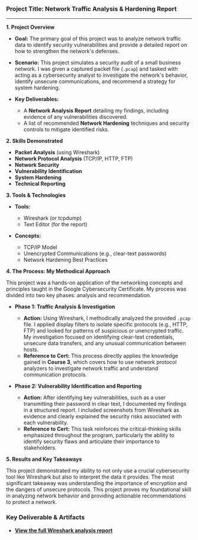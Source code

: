 ### **Project Title: Network Traffic Analysis & Hardening Report**

---

**1. Project Overview**

* **Goal:** The primary goal of this project was to analyze network traffic data to identify security vulnerabilities and provide a detailed report on how to strengthen the network's defenses.

* **Scenario:** This project simulates a security audit of a small business network. I was given a captured packet file (`.pcap`) and tasked with acting as a cybersecurity analyst to investigate the network's behavior, identify unsecure communications, and recommend a strategy for system hardening.

* **Key Deliverables:**
    * A **Network Analysis Report** detailing my findings, including evidence of any vulnerabilities discovered.
    * A list of recommended **Network Hardening** techniques and security controls to mitigate identified risks.

**2. Skills Demonstrated**

* **Packet Analysis** (using Wireshark)
* **Network Protocol Analysis** (TCP/IP, HTTP, FTP)
* **Network Security**
* **Vulnerability Identification**
* **System Hardening**
* **Technical Reporting**

**3. Tools & Technologies**

* **Tools:**
    * Wireshark (or tcpdump)
    * Text Editor (for the report)

* **Concepts:**
    * TCP/IP Model
    * Unencrypted Communications (e.g., clear-text passwords)
    * Network Hardening Best Practices

**4. The Process: My Methodical Approach**

This project was a hands-on application of the networking concepts and principles taught in the Google Cybersecurity Certificate. My process was divided into two key phases: analysis and recommendation.

* **Phase 1: Traffic Analysis & Investigation**
    * **Action:** Using Wireshark, I methodically analyzed the provided `.pcap` file. I applied display filters to isolate specific protocols (e.g., HTTP, FTP) and looked for patterns of suspicious or unencrypted traffic. My investigation focused on identifying clear-text credentials, unsecure data transfers, and any unusual communication between hosts.
    * **Reference to Cert:** This process directly applies the knowledge gained in **Course 3**, which covers how to use network protocol analyzers to investigate network traffic and understand communication protocols.

* **Phase 2: Vulnerability Identification and Reporting**
    * **Action:** After identifying key vulnerabilities, such as a user transmitting their password in clear text, I documented my findings in a structured report. I included screenshots from Wireshark as evidence and clearly explained the security risks associated with each vulnerability.
    * **Reference to Cert:** This task reinforces the critical-thinking skills emphasized throughout the program, particularly the ability to identify security flaws and articulate their importance to stakeholders.

**5. Results and Key Takeaways**

This project demonstrated my ability to not only use a crucial cybersecurity tool like Wireshark but also to interpret the data it provides. The most significant takeaway was understanding the importance of encryption and the dangers of unsecure protocols. This project proves my foundational skill in analyzing network behavior and providing actionable recommendations to protect a network.

### **Key Deliverable & Artifacts**

* **[View the full Wireshark analysis report](wireshark-analysis-report.pdf)**